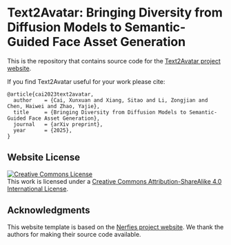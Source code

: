 # Text2Avatar: Bringing Diversity from Diffusion Models to Semantic-Guided Face Asset Generation

This is the repository that contains source code for the [Text2Avatar project website](https://ict-vision-graphics-lab.github.io/text2avatar-page/).

If you find Text2Avatar useful for your work please cite:
```
@article{cai2023text2avatar,
  author    = {Cai, Xunxuan and Xiang, Sitao and Li, Zongjian and Chen, Haiwei and Zhao, Yajie},
  title     = {Bringing Diversity from Diffusion Models to Semantic-Guided Face Asset Generation},
  journal   = {arXiv preprint},
  year      = {2025},
}
```

## Website License
<a rel="license" href="http://creativecommons.org/licenses/by-sa/4.0/"><img alt="Creative Commons License" style="border-width:0" src="https://i.creativecommons.org/l/by-sa/4.0/88x31.png" /></a><br />This work is licensed under a <a rel="license" href="http://creativecommons.org/licenses/by-sa/4.0/">Creative Commons Attribution-ShareAlike 4.0 International License</a>.

## Acknowledgments
This website template is based on the [Nerfies project website](https://github.com/nerfies/nerfies.github.io). We thank the authors for making their source code available.
